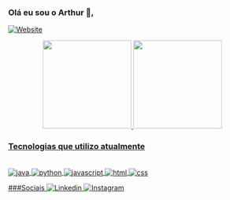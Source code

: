 

### Olá eu sou o Arthur 🎉, 

[![Website](https://img.shields.io/website-up-down-green-red/http/monip.org.svg)
](https://arthurakira.github.io/ArthurSetani/#)

<div align="center">
  <a href="https://github.com/ViniciusIshikawa">
  <img height="180em" src="https://github-readme-stats.vercel.app/api?username=ArthurAkira&show_icons=true&theme=dracula">
  <img height="180em" src="https://github-readme-stats.vercel.app/api/top-langs/?username=ArthurAkira&layout=compact&langs_count=7&theme=dracula">
</div>

### Tecnologias que utilizo atualmente
<div style="display: inline_block"><br/>
    <img align="center" alt="java" src="https://img.shields.io/badge/Java-ED8B00?style=for-the-badge&logo=openjdk&logoColor=white"/>
    <img align="center" alt="python" src="https://img.shields.io/badge/Python-14354C?style=for-the-badge&logo=python&logoColor=white"/>
    <img align="center" alt="javascript" src="https://img.shields.io/badge/JavaScript-F7DF1E?style=for-the-badge&logo=javascript&logoColor=black"/>
    <img align="center" alt="html" src="https://img.shields.io/badge/HTML5-E34F26?style=for-the-badge&logo=html5&logoColor=white"/>
    <img align="center" alt="css" src="https://img.shields.io/badge/CSS3-1572B6?style=for-the-badge&logo=css3&logoColor=white"/>
</div>

###Sociais
[![Linkedin](https://img.shields.io/badge/LinkedIn-0077B5?style=for-the-badge&logo=linkedin&logoColor=white)
](https://www.linkedin.com/in/arthurakiratoyonagasetani/)
[![Instagram](https://img.shields.io/badge/Instagram-E4405F?style=for-the-badge&logo=instagram&logoColor=white)](https://www.instagram.com/arthurakirat/)

